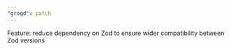 ```yaml
---
"groqd": patch
---
```


Feature: reduce dependency on Zod to ensure wider compatibility between Zod versions
